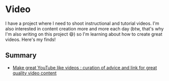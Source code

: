 # Video

I have a project where I need to shoot instructional and tutorial videos. I'm also interested in content creation more and more each day \(btw, that's why I'm also writing on this project 😄\) so I'm learning about how to create great videos. Here's my finds!

## Summary

* [Make great YouTube like videos : curation of advice and link for great quality video content](make_great_videos.md)

